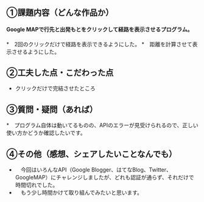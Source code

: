 ## ①課題内容（どんな作品か）

#### Google MAPで行先と出発もとをクリックして経路を表示させるプログラム。
*　2回のクリックだけで経路を表示できるようにした。
*　距離を計算させて表示させるようにした。

## ②工夫した点・こだわった点
* クリックだけで完結させたところ

## ③質問・疑問（あれば）
*　プログラム自体は動いてるものの、APIのエラーが見受けられるので、正しい使い方かどうか確認したいです。


## ④その他（感想、シェアしたいことなんでも）
* 　今回はいろんなAPI（Google Blogger、はてなBlog、Twitter、GoogleMAP）にチャレンジしましたが、どれも認証が通らず、それだけで時間切れでした。
* 　もう少し時間かけて取り組んでみたいと思います。
